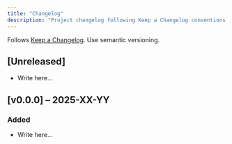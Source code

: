 ```yaml
---
title: "Changelog"
description: "Project changelog following Keep a Changelog conventions."
---
```


Follows [Keep a Changelog](https://keepachangelog.com/en/1.0.0/). Use semantic versioning.

## [Unreleased]

- Write here...

## [v0.0.0] – 2025-XX-YY

### Added

- Write here...
